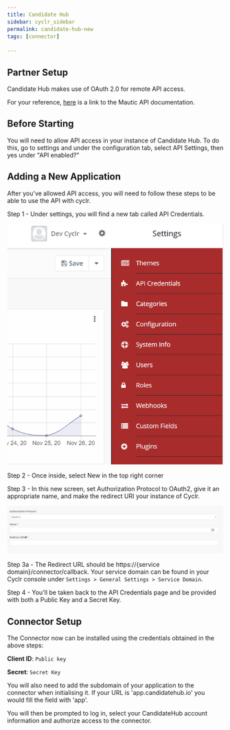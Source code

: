 ```yaml
---
title: Candidate Hub
sidebar: cyclr_sidebar
permalink: candidate-hub-new
tags: [connector]

---
```


Partner Setup
---------------

Candidate Hub makes use of OAuth 2.0 for remote API access. 

For your reference, [here](https://developer.mautic.org/#rest-api) is a link to the Mautic API documentation.

Before Starting
---------------

You will need to allow API access in your instance of Candidate Hub. To do this, go to settings and under the configuration tab, select API Settings, then yes under "API enabled?"

Adding a New Application
---------------

After you've allowed API access, you will need to follow these steps to be able to use the API with cyclr.

Step 1 - Under settings, you will find a new tab called API Credentials. 

![API Credentials](./images/CandidateHub1.png)

Step 2 - Once inside, select New in the top right corner

Step 3 - In this new screen, set Authorization Protocol to OAuth2, give it an appropriate name, and make the redirect URI your instance of Cyclr.

![New Project Details](./images/CandidateHub2.png)

Step 3a - The Redirect URL should be https://<span></span>{service domain}/connector/callback. Your service domain can be found in your Cyclr console under `Settings > General Settings > Service Domain`.

Step 4 - You'll be taken back to the API Credentials page and be provided with both a Public Key and a Secret Key.

Connector Setup
---------------

The Connector now can be installed using the credentials obtained in the above steps:

**Client ID**: `Public key`

**Secret**: `Secret Key`

You will also need to add the subdomain of your application to the connector when initialising it. If your URL is 'app.candidatehub.io' you would fill the field with 'app'.

You will then be prompted to log in, select your CandidateHub account information and authorize access to the connector.


